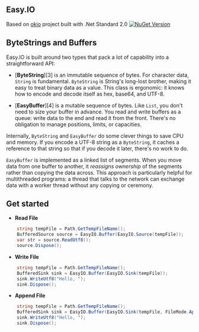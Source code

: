 
## Easy.IO
Based on [okio](https://github.com/square/okio) project built with .Net Standard 2.0
[![NuGet Version](https://img.shields.io/nuget/v/easy.io.svg?style=flat)](https://www.nuget.org/packages?q=easy.io) 

## ByteStrings and Buffers

Easy.IO is built around two types that pack a lot of capability into a straightforward API:

 * [**ByteString**][3] is an immutable sequence of bytes. For character data, `String`
   is fundamental. `ByteString` is String's long-lost brother, making it easy to
   treat binary data as a value. This class is ergonomic: it knows how to encode
   and decode itself as hex, base64, and UTF-8.

 * [**EasyBuffer**][4] is a mutable sequence of bytes. Like `List`, you don't need
   to size your buffer in advance. You read and write buffers as a queue: write
   data to the end and read it from the front. There's no obligation to manage
   positions, limits, or capacities.

Internally, `ByteString` and `EasyBuffer` do some clever things to save CPU and
memory. If you encode a UTF-8 string as a `ByteString`, it caches a reference to
that string so that if you decode it later, there's no work to do.

`EasyBuffer` is implemented as a linked list of segments. When you move data from
one buffer to another, it _reassigns ownership_ of the segments rather than
copying the data across. This approach is particularly helpful for multithreaded
programs: a thread that talks to the network can exchange data with a worker
thread without any copying or ceremony.


## Get started

- **Read File** 
```csharp
	string tempFile = Path.GetTempFileName();
	BufferedSource source = EasyIO.Buffer(EasyIO.Source(tempFile));
	var str = source.ReadUtf8();
	source.Dispose();
```

- **Write File** 
```csharp
	string tempFile = Path.GetTempFileName();
	BufferedSink sink = EasyIO.Buffer(EasyIO.Sink(tempFile));
	sink.WriteUtf8("Hello, ");
	sink.Dispose();
```

- **Append File** 
```csharp
	string tempFile = Path.GetTempFileName();
	BufferedSink sink = EasyIO.Buffer(EasyIO.Sink(tempFile, FileMode.Append));
	sink.WriteUtf8("Hello, ");
	sink.Dispose();
```


